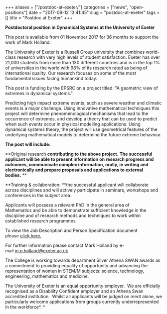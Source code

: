 +++
aliases = ["/postdoc-at-exeter/"]
categories = ["news", "open-positions"]
date = "2017-08-12 13:41:45"
slug = "postdoc-at-exeter"
tags = []
title = "Postdoc at Exeter"
+++

**Postdoctoral position in Dynamical Systems at the University of
Exeter**

This post is available from 01 November
2017 for 36 months to support the work of Mark Holland.

The University of Exeter is a Russell Group university that combines
world-class research with very high levels of student satisfaction.
Exeter has over 21,000 students from more than 130 different countries
and is in the top 1% of universities in the world with 98% of its
research rated as being of international quality. Our research focuses
on some of the most fundamental issues facing humankind today.

This post is funding by the EPSRC on a project titled: "A geometric view
of extremes in dynamical systems."

Predicting high impact extreme events, such as severe weather and
climatic events is a major challenge. Using innovative mathematical
techniques this project will determine phenomenological mechanisms that
lead to the occurrence of extremes, and develop a theory that can be
used to predict when such events occur in physical modelling
applications. Using dynamical systems theory, the project will use
geometrical features of the underlying mathematical models to determine
the future extreme behaviour.

**The post will include:**

**Original research **contributing to the above project.** **The
successful applicant will be able to present information on research
progress and outcomes, communicate complex information, orally, in
writing and electronically and prepare proposals and applications to
external bodies.** **

**Training & collaboration: **the successful applicant will collaborate
across disciplines and will actively participate in seminars, workshops
and conferences in the subject area.

Applicants will possess a relevant PhD in the general area of
Mathematics and be able to demonstrate sufficient knowledge in the
discipline and of research methods and techniques to work within
established research programmes.

To view the Job Description and Person Specification document
please [click
here.](https://www.admin.ex.ac.uk/personnel/jobs/P58224.pdf)

For further information please contact Mark Holland by
e-mail [m.p.holland@exeter.ac.uk](m.p.holland@exeter.ac.uk)

The College is working towards department Silver Athena SWAN awards as a
commitment to providing equality of opportunity and advancing the
representation of women in STEM/M subjects: science, technology,
engineering, mathematics and medicine.

The University of Exeter is an equal opportunity employer.  We are
officially recognised as a Disability Confident employer and an Athena
Swan accredited institution.  Whilst all applicants will be judged on
merit alone, we particularly welcome applications from groups currently
underrepresented in the workforce*. *
